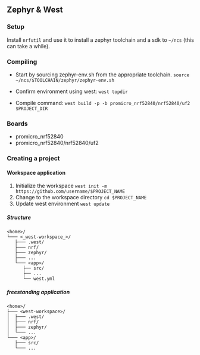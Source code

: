## Zephyr & West

### Setup
Install `nrfutil` and use it to install a zephyr toolchain and a sdk to `~/ncs` (this can take a while).


### Compiling
* Start by sourcing zephyr-env.sh from the appropriate toolchain.
`source ~/ncs/$TOOLCHAIN/zephyr/zephyr-env.sh`

* Confirm environment using west:
`west topdir`

* Compile command:
`west build -p -b promicro_nrf52840/nrf52840/uf2 $PROJECT_DIR`


### Boards
* promicro_nrf52840
* promicro_nrf52840/nrf52840/uf2

### Creating a project
#### Workspace application
1. Initialize the workspace
`west init -m https://github.com/username/$PROJECT_NAME`
2. Change to the workspace directory
`cd $PROJECT_NAME`
3. Update west environment
`west update`

##### Structure
```west
<home>/
└─── <_west-workspace_>/
   ├─── .west/
   ├─── nrf/
   ├─── zephyr/
   ├─── ...
   └─── <app>/
      ├── src/
      ├── ...
      └── west.yml
```


##### freestanding application

```west
<home>/
├─── <west-workspace>/
│  ├─── .west/
│  ├─── nrf/
│  ├─── zephyr/
│  └─── ...
└─── <app>/
   ├─── src/
   └─── ...
```
